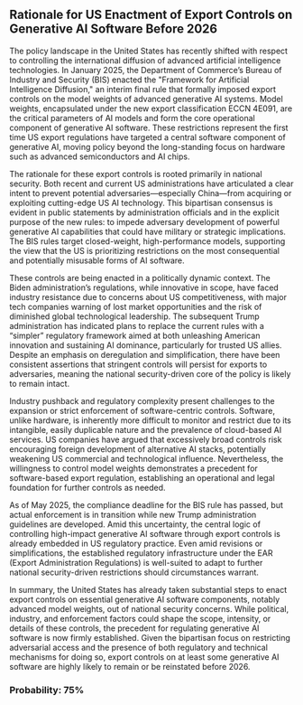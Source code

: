 ## Rationale for US Enactment of Export Controls on Generative AI Software Before 2026

The policy landscape in the United States has recently shifted with respect to controlling the international diffusion of advanced artificial intelligence technologies. In January 2025, the Department of Commerce’s Bureau of Industry and Security (BIS) enacted the "Framework for Artificial Intelligence Diffusion," an interim final rule that formally imposed export controls on the model weights of advanced generative AI systems. Model weights, encapsulated under the new export classification ECCN 4E091, are the critical parameters of AI models and form the core operational component of generative AI software. These restrictions represent the first time US export regulations have targeted a central software component of generative AI, moving policy beyond the long-standing focus on hardware such as advanced semiconductors and AI chips.

The rationale for these export controls is rooted primarily in national security. Both recent and current US administrations have articulated a clear intent to prevent potential adversaries—especially China—from acquiring or exploiting cutting-edge US AI technology. This bipartisan consensus is evident in public statements by administration officials and in the explicit purpose of the new rules: to impede adversary development of powerful generative AI capabilities that could have military or strategic implications. The BIS rules target closed-weight, high-performance models, supporting the view that the US is prioritizing restrictions on the most consequential and potentially misusable forms of AI software.

These controls are being enacted in a politically dynamic context. The Biden administration’s regulations, while innovative in scope, have faced industry resistance due to concerns about US competitiveness, with major tech companies warning of lost market opportunities and the risk of diminished global technological leadership. The subsequent Trump administration has indicated plans to replace the current rules with a “simpler” regulatory framework aimed at both unleashing American innovation and sustaining AI dominance, particularly for trusted US allies. Despite an emphasis on deregulation and simplification, there have been consistent assertions that stringent controls will persist for exports to adversaries, meaning the national security-driven core of the policy is likely to remain intact.

Industry pushback and regulatory complexity present challenges to the expansion or strict enforcement of software-centric controls. Software, unlike hardware, is inherently more difficult to monitor and restrict due to its intangible, easily duplicable nature and the prevalence of cloud-based AI services. US companies have argued that excessively broad controls risk encouraging foreign development of alternative AI stacks, potentially weakening US commercial and technological influence. Nevertheless, the willingness to control model weights demonstrates a precedent for software-based export regulation, establishing an operational and legal foundation for further controls as needed.

As of May 2025, the compliance deadline for the BIS rule has passed, but actual enforcement is in transition while new Trump administration guidelines are developed. Amid this uncertainty, the central logic of controlling high-impact generative AI software through export controls is already embedded in US regulatory practice. Even amid revisions or simplifications, the established regulatory infrastructure under the EAR (Export Administration Regulations) is well-suited to adapt to further national security-driven restrictions should circumstances warrant.

In summary, the United States has already taken substantial steps to enact export controls on essential generative AI software components, notably advanced model weights, out of national security concerns. While political, industry, and enforcement factors could shape the scope, intensity, or details of these controls, the precedent for regulating generative AI software is now firmly established. Given the bipartisan focus on restricting adversarial access and the presence of both regulatory and technical mechanisms for doing so, export controls on at least some generative AI software are highly likely to remain or be reinstated before 2026.

### Probability: 75%